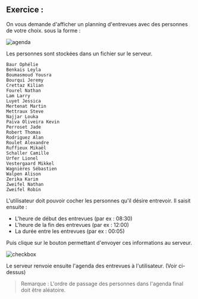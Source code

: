 Exercice :
----------
On vous demande d'afficher un planning d'entrevues avec des personnes de votre choix.
sous la forme :	

![agenda](\img\agenda.png)

Les personnes sont stockées dans un fichier sur le serveur.

```
Baur Ophélie
Benkais Leyla
Boumasmoud Yousra
Bourqui Jeremy
Crettaz Kilian
Fourel Nathan
Lam Larry
Luyet Jessica
Mertenat Martin
Mettraux Steve
Najjar Louka
Paiva Oliveira Kevin
Perroset Jade
Robert Thomas
Rodriguez Alan
Roulet Alexandre
Ruffieux Mikaël
Schaller Camille
Urfer Lionel
Vestergaard Mikkel
Wagnières Sébastien
Walpen Alison
Zerika Karim
Zweifel Nathan
Zweifel Robin
```

L'utilisateur doit pouvoir cocher les personnes qu'il désire entrevoir.
Il saisit ensuite :

- L'heure de début des entrevues (par ex : 08:30)
- L'heure de la fin des entrevues (par ex : 12:00)
- La durée entre les entrevues (par ex : 00:05)

Puis clique sur le bouton permettant d'envoyer ces informations au serveur.

![checkbox](\img\checkbox.png)

Le serveur renvoie ensuite l'agenda des entrevues à l'utilisateur. (Voir ci-dessus)

> Remarque : L'ordre de passage des personnes dans l'agenda final doit être aléatoire.

